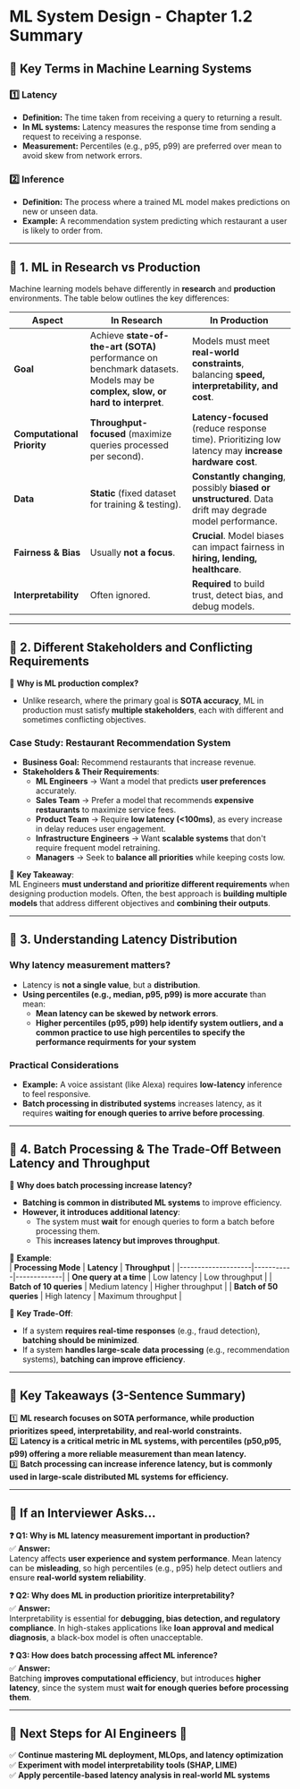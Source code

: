 # ML System Design - Chapter 1.2 Summary

## 📌 Key Terms in Machine Learning Systems

### 1️⃣ **Latency**
- **Definition:** The time taken from receiving a query to returning a result.
- **In ML systems:** Latency measures the response time from sending a request to receiving a response.
- **Measurement:** Percentiles (e.g., p95, p99) are preferred over mean to avoid skew from network errors.

### 2️⃣ **Inference**
- **Definition:** The process where a trained ML model makes predictions on new or unseen data.
- **Example:** A recommendation system predicting which restaurant a user is likely to order from.

---

## 📌 1. ML in Research vs Production

Machine learning models behave differently in **research** and **production** environments. The table below outlines the key differences:

| **Aspect**         | **In Research** | **In Production** |
|--------------------|----------------|-------------------|
| **Goal**          | Achieve **state-of-the-art (SOTA)** performance on benchmark datasets. Models may be **complex, slow, or hard to interpret**. | Models must meet **real-world constraints**, balancing **speed, interpretability, and cost**. |
| **Computational Priority** | **Throughput-focused** (maximize queries processed per second). | **Latency-focused** (reduce response time). Prioritizing low latency may **increase hardware cost**. |
| **Data** | **Static** (fixed dataset for training & testing). | **Constantly changing**, possibly **biased or unstructured**. Data drift may degrade model performance. |
| **Fairness & Bias** | Usually **not a focus**. | **Crucial**. Model biases can impact fairness in **hiring, lending, healthcare**. |
| **Interpretability** | Often ignored. | **Required** to build trust, detect bias, and debug models. |

---

## 📌 2. Different Stakeholders and Conflicting Requirements
📌 **Why is ML production complex?**
- Unlike research, where the primary goal is **SOTA accuracy**, ML in production must satisfy **multiple stakeholders**, each with different and sometimes conflicting objectives.

### **Case Study: Restaurant Recommendation System**
- **Business Goal:** Recommend restaurants that increase revenue.
- **Stakeholders & Their Requirements**:
  - **ML Engineers** → Want a model that predicts **user preferences** accurately.
  - **Sales Team** → Prefer a model that recommends **expensive restaurants** to maximize service fees.
  - **Product Team** → Require **low latency (<100ms)**, as every increase in delay reduces user engagement.
  - **Infrastructure Engineers** → Want **scalable systems** that don't require frequent model retraining.
  - **Managers** → Seek to **balance all priorities** while keeping costs low.

🔹 **Key Takeaway**:  
ML Engineers **must understand and prioritize different requirements** when designing production models. Often, the best approach is **building multiple models** that address different objectives and **combining their outputs**.

---

## 📌 3. Understanding Latency Distribution
### **Why latency measurement matters?**
- Latency is **not a single value**, but a **distribution**.
- **Using percentiles (e.g., median, p95, p99) is more accurate** than mean:
  - **Mean latency can be skewed by network errors**.
  - **Higher percentiles (p95, p99) help identify system outliers, and a common practice to use high percentiles to specify the performance requirments for your system**
  
### **Practical Considerations**
- **Example:** A voice assistant (like Alexa) requires **low-latency** inference to feel responsive.
- **Batch processing in distributed systems** increases latency, as it requires **waiting for enough queries to arrive before processing**.

---

## 📌 4. Batch Processing & The Trade-Off Between Latency and Throughput
📌 **Why does batch processing increase latency?**
- **Batching is common in distributed ML systems** to improve efficiency.
- **However, it introduces additional latency**:
  - The system must **wait** for enough queries to form a batch before processing them.
  - This **increases latency but improves throughput**.

🔹 **Example**:  
| **Processing Mode** | **Latency** | **Throughput** |
|--------------------|-----------|-------------|
| **One query at a time** | Low latency | Low throughput |
| **Batch of 10 queries** | Medium latency | Higher throughput |
| **Batch of 50 queries** | High latency | Maximum throughput |

📌 **Key Trade-Off**:
- If a system **requires real-time responses** (e.g., fraud detection), **batching should be minimized**.
- If a system **handles large-scale data processing** (e.g., recommendation systems), **batching can improve efficiency**.

---

## 📌 Key Takeaways (3-Sentence Summary)
1️⃣ **ML research focuses on SOTA performance, while production prioritizes speed, interpretability, and real-world constraints.**  
2️⃣ **Latency is a critical metric in ML systems, with percentiles (p50,p95, p99) offering a more reliable measurement than mean latency.**  
3️⃣ **Batch processing can increase inference latency, but is commonly used in large-scale distributed ML systems for efficiency.**  

---

## 📌 If an Interviewer Asks...
**❓ Q1: Why is ML latency measurement important in production?**  
✅ **Answer:**  
Latency affects **user experience and system performance**. Mean latency can be **misleading**, so high percentiles (e.g., p95) help detect outliers and ensure **real-world system reliability**.

**❓ Q2: Why does ML in production prioritize interpretability?**  
✅ **Answer:**  
Interpretability is essential for **debugging, bias detection, and regulatory compliance**. In high-stakes applications like **loan approval and medical diagnosis**, a black-box model is often unacceptable.

**❓ Q3: How does batch processing affect ML inference?**  
✅ **Answer:**  
Batching **improves computational efficiency**, but introduces **higher latency**, since the system must **wait for enough queries before processing them**.

---

## 📌 Next Steps for AI Engineers 🚀
✅ **Continue mastering ML deployment, MLOps, and latency optimization**  
✅ **Experiment with model interpretability tools (SHAP, LIME)**  
✅ **Apply percentile-based latency analysis in real-world ML systems**  


